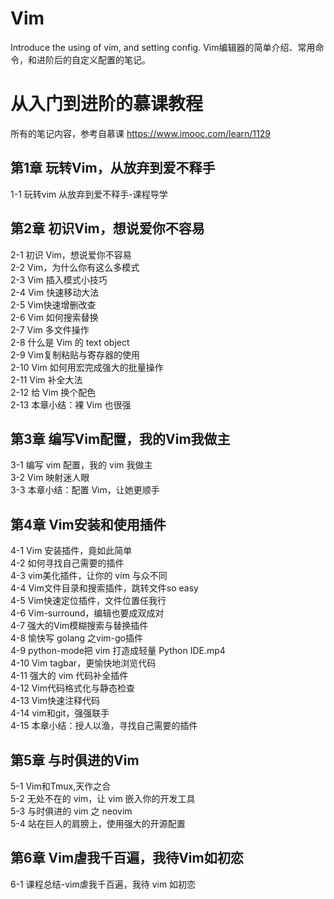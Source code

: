 # Vim
Introduce the using of vim, and setting config.
Vim编辑器的简单介绍、常用命令，和进阶后的自定义配置的笔记。

# 从入门到进阶的慕课教程
所有的笔记内容，参考自慕课 https://www.imooc.com/learn/1129

## 第1章 玩转Vim，从放弃到爱不释手
  1-1 玩转vim 从放弃到爱不释手-课程导学  

## 第2章 初识Vim，想说爱你不容易
  2-1 初识 Vim，想说爱你不容易  
  2-2 Vim，为什么你有这么多模式  
  2-3 Vim 插入模式小技巧  
  2-4 Vim 快速移动大法  
  2-5 Vim快速增删改查  
  2-6 Vim 如何搜索替换  
  2-7 Vim 多文件操作  
  2-8 什么是 Vim 的 text object  
  2-9 Vim复制粘贴与寄存器的使用  
  2-10 Vim 如何用宏完成强大的批量操作  
  2-11 Vim 补全大法  
  2-12 给 Vim 换个配色  
  2-13 本章小结：裸 Vim 也很强   

## 第3章 编写Vim配置，我的Vim我做主
  3-1 编写 vim 配置，我的 vim 我做主  
  3-2 Vim 映射迷人眼  
  3-3 本章小结：配置 Vim，让她更顺手  
  
## 第4章 Vim安装和使用插件
  4-1 Vim 安装插件，竟如此简单  
  4-2 如何寻找自己需要的插件  
  4-3 vim美化插件，让你的 vim 与众不同  
  4-4 Vim文件目录和搜索插件，跳转文件so easy  
  4-5 Vim快速定位插件，文件位置任我行  
  4-6 Vim-surround，编辑也要成双成对    
  4-7 强大的Vim模糊搜索与替换插件  
  4-8 愉快写 golang 之vim-go插件  
  4-9 python-mode把 vim 打造成轻量 Python IDE.mp4  
  4-10 Vim tagbar，更愉快地浏览代码  
  4-11 强大的 vim 代码补全插件  
  4-12 Vim代码格式化与静态检查  
  4-13 Vim快速注释代码  
  4-14 vim和git，强强联手  
  4-15 本章小结：授人以渔，寻找自己需要的插件  

## 第5章 与时俱进的Vim
  5-1 Vim和Tmux,天作之合  
  5-2 无处不在的 vim，让 vim 嵌入你的开发工具  
  5-3 与时俱进的 vim 之 neovim  
  5-4 站在巨人的肩膀上，使用强大的开源配置  

## 第6章 Vim虐我千百遍，我待Vim如初恋
  6-1 课程总结-vim虐我千百遍，我待 vim 如初恋  
